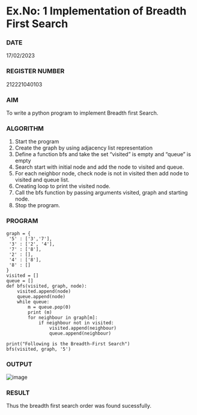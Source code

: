 # Ex.No: 1  Implementation of Breadth First Search 

### DATE
17/02/2023

### REGISTER NUMBER
212221040103

### AIM
To write a python program to implement Breadth first Search. 

### ALGORITHM
1. Start the program
2. Create the graph by using adjacency list representation
3. Define a function bfs and take the set “visited” is empty and “queue” is empty
4. Search start with initial node and add the node to visited and queue.
5. For each neighbor node, check node is not in visited then add node to visited and queue list.
6.  Creating loop to print the visited node.
7.   Call the bfs function by passing arguments visited, graph and starting node.
8.   Stop the program.

### PROGRAM
```
graph = {
 '5' : ['3','7'],
 '3' : ['2', '4'],
 '7' : ['8'],
 '2' : [],
 '4' : ['8'],
 '8' : []
}
visited = []
queue = []
def bfs(visited, graph, node):
    visited.append(node)
    queue.append(node)
    while queue:
        m = queue.pop(0)
        print (m)
        for neighbour in graph[m]:
            if neighbour not in visited:
    	        visited.append(neighbour)
    	        queue.append(neighbour)

print("Following is the Breadth-First Search")
bfs(visited, graph, '5')
```

### OUTPUT
![image](https://github.com/NithishThirumalai/AI_Lab_2023-24/assets/114301782/f84a589a-3a92-4f1b-822e-92ae17c79c19)

### RESULT
Thus the breadth first search order was found sucessfully.
